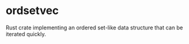 # ordsetvec
Rust crate implementing an ordered set-like data structure that can be iterated quickly.
